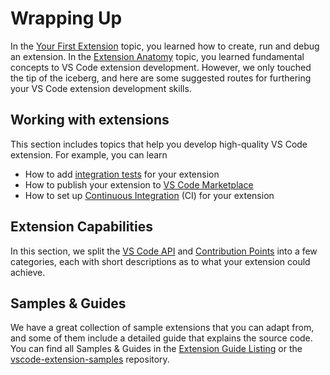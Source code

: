 ---
---

# Wrapping Up

In the [Your First Extension](/api/get-started/your-first-extension) topic, you learned how to create, run and debug an extension. In the [Extension Anatomy](/api/get-started/extension-anatomy) topic, you learned fundamental concepts to VS Code extension development. However, we only touched the tip of the iceberg, and here are some suggested routes for furthering your VS Code extension development skills.

## Working with extensions

This section includes topics that help you develop high-quality VS Code extension. For example, you can learn

- How to add [integration tests](/api/working-with-extensions/testing-extensions) for your extension
- How to publish your extension to [VS Code Marketplace](https://marketplace.visualstudio.com/)
- How to set up [Continuous Integration](/api/working-with-extensions/continous-integration) (CI) for your extension

## Extension Capabilities

In this section, we split the [VS Code API](/api/references/vscode-api) and [Contribution Points](/api/references/contribution-points) into a few categories, each with short descriptions as to what your extension could achieve.

## Samples & Guides

We have a great collection of sample extensions that you can adapt from, and some of them include a detailed guide that explains the source code. You can find all Samples & Guides in the [Extension Guide Listing](/api/extension-guides/overview) or the [vscode-extension-samples](https://github.com/Microsoft/vscode-extension-samples) repository.